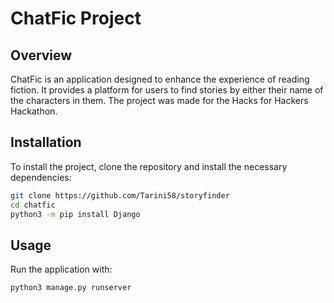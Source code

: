 # ChatFic Project

## Overview
ChatFic is an application designed to enhance the experience of reading fiction. It provides a platform for users to find stories by either their name of the characters in them.
The project was made for the Hacks for Hackers Hackathon.

## Installation
To install the project, clone the repository and install the necessary dependencies:
```bash
git clone https://github.com/Tarini58/storyfinder
cd chatfic
python3 -m pip install Django
```

## Usage
Run the application with:
```bash
python3 manage.py runserver
```
